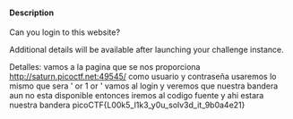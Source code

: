 
#### Description

Can you login to this website?

Additional details will be available after launching your challenge instance. 

Detalles: vamos a la pagina que se nos proporciona 
http://saturn.picoctf.net:49545/ 
como usuario y contraseña usaremos lo mismo que sera 
' or 1 or ' vamos al login y veremos que nuestra bandera aun no esta disponible entonces iremos al codigo fuente y ahi estara nuestra bandera 
picoCTF{L00k5_l1k3_y0u_solv3d_it_9b0a4e21}